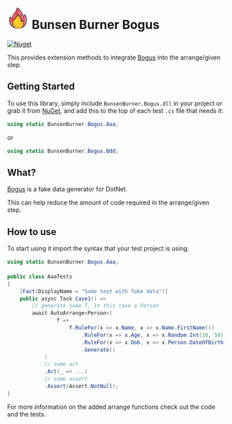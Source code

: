﻿# <img height="50" src="https://raw.githubusercontent.com/bmazzarol/Bunsen-Burner/main/fire-icon.png" width="50"/> Bunsen Burner Bogus

[![Nuget](https://img.shields.io/nuget/v/BunsenBurner.Bogus)](https://www.nuget.org/packages/BunsenBurner.Bogus/)

This provides extension methods to
integrate [Bogus](https://github.com/bchavez/Bogus) into the arrange/given
step.

## Getting Started

To use this library, simply include `BunsenBurner.Bogus.dll` in your
project
or grab
it from [NuGet](https://www.nuget.org/packages/BunsenBurner.Bogus/), and add
this to the top of each test `.cs` file
that needs it:

```C#
using static BunsenBurner.Bogus.Aaa;
```

or

```C#
using static BunsenBurner.Bogus.Bdd;
```

## What?

[Bogus](https://github.com/bchavez/Bogus) is a fake data generator for DotNet.

This can help reduce the amount of code required in the arrange/given step.

## How to use

To start using it import the syntax that your test project is using.

```c#
using static BunsenBurner.Bogus.Aaa;

public class AaaTests
{
    [Fact(DisplayName = "Some test with fake data")]
    public async Task Case1() =>
        // generate some T, in this case a Person
        await AutoArrange<Person>(
                f =>
                    f.RuleFor(x => x.Name, x => x.Name.FirstName())
                        .RuleFor(x => x.Age, x => x.Random.Int(20, 50))
                        .RuleFor(x => x.Dob, x => x.Person.DateOfBirth)
                        .Generate()
            )
            // some act
            .Act(_ => ...)
            // some assert
            .Assert(Assert.NotNull);
}
```

For more information on the added arrange functions check out the code and the
tests.
